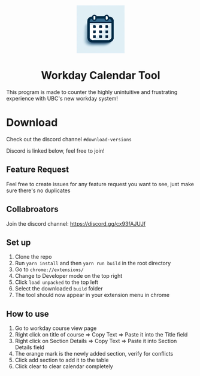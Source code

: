 <p align="center">
  <img src="/public/logo128.png" width="128px" height="128px" alt="LectureSurfers logo">
</p>
<h1 align="center">Workday Calendar Tool</h1>

This program is made to counter the highly unintuitive and frustrating experience with UBC's new workday system!

# Download
Check out the discord channel `#download-versions`

Discord is linked below, feel free to join!

## Feature Request
Feel free to create issues for any feature request you want to see, just make sure there's no duplicates

## Collabroators
Join the discord channel: https://discord.gg/cx93fAJUJf

## Set up

1. Clone the repo
2. Run `yarn install` and then `yarn run build` in the root directory
3. Go to `chrome://extensions/`
4. Change to Developer mode on the top right
5. Click `load unpacked` to the top left
6. Select the downloaded `build` folder
7. The tool should now appear in your extension menu in chrome

## How to use

1. Go to workday course view page
2. Right click on title of course => Copy Text => Paste it into the Title field
3. Right click on Section Details => Copy Text => Paste it into Section Details field
4. The orange mark is the newly added section, verify for conflicts
5. Click add section to add it to the table
6. Click clear to clear calendar completely
